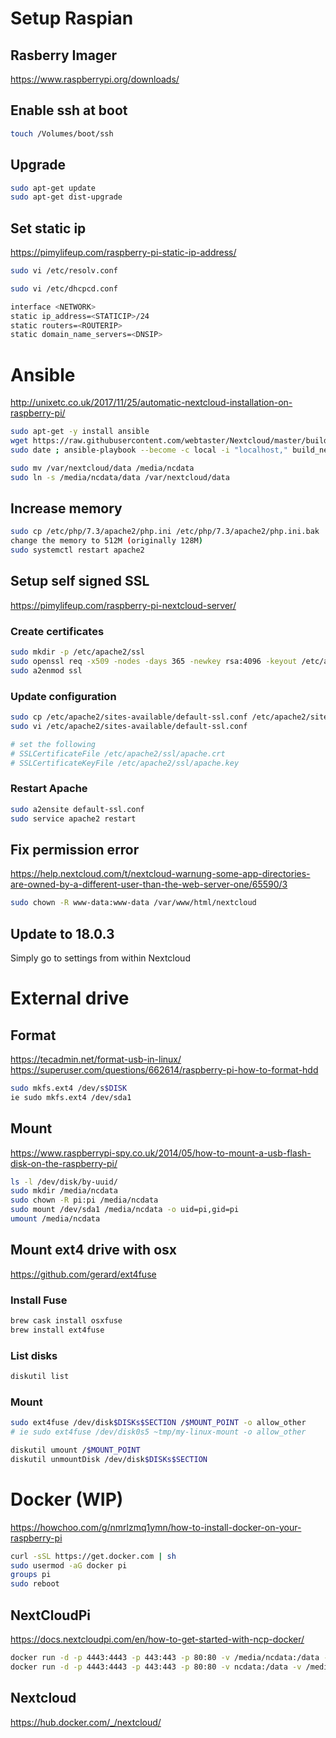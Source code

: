 # Setup Raspian
## Rasberry Imager
https://www.raspberrypi.org/downloads/

## Enable ssh at boot
```bash
touch /Volumes/boot/ssh
```

## Upgrade
```bash
sudo apt-get update
sudo apt-get dist-upgrade
```

## Set static ip
https://pimylifeup.com/raspberry-pi-static-ip-address/

```bash
sudo vi /etc/resolv.conf
```

```bash
sudo vi /etc/dhcpcd.conf

interface <NETWORK>
static ip_address=<STATICIP>/24
static routers=<ROUTERIP>
static domain_name_servers=<DNSIP>
```

# Ansible
http://unixetc.co.uk/2017/11/25/automatic-nextcloud-installation-on-raspberry-pi/

```bash
sudo apt-get -y install ansible
wget https://raw.githubusercontent.com/webtaster/Nextcloud/master/build_nextcloud.yml
sudo date ; ansible-playbook --become -c local -i "localhost," build_nextcloud.yml
```

```bash
sudo mv /var/nextcloud/data /media/ncdata
sudo ln -s /media/ncdata/data /var/nextcloud/data
```

## Increase memory
```bash
sudo cp /etc/php/7.3/apache2/php.ini /etc/php/7.3/apache2/php.ini.bak
change the memory to 512M (originally 128M)
sudo systemctl restart apache2
```

## Setup self signed SSL
https://pimylifeup.com/raspberry-pi-nextcloud-server/

### Create certificates
```bash
sudo mkdir -p /etc/apache2/ssl
sudo openssl req -x509 -nodes -days 365 -newkey rsa:4096 -keyout /etc/apache2/ssl/apache.key -out /etc/apache2/ssl/apache.crt
sudo a2enmod ssl
```

### Update configuration
```bash
sudo cp /etc/apache2/sites-available/default-ssl.conf /etc/apache2/sites-available/default-ssl.conf.bak
sudo vi /etc/apache2/sites-available/default-ssl.conf

# set the following
# SSLCertificateFile /etc/apache2/ssl/apache.crt
# SSLCertificateKeyFile /etc/apache2/ssl/apache.key
```

### Restart Apache
```bash
sudo a2ensite default-ssl.conf
sudo service apache2 restart
```

## Fix permission error
https://help.nextcloud.com/t/nextcloud-warnung-some-app-directories-are-owned-by-a-different-user-than-the-web-server-one/65590/3

```bash
sudo chown -R www-data:www-data /var/www/html/nextcloud
```

## Update to 18.0.3
Simply go to settings from within Nextcloud

# External drive
## Format
https://tecadmin.net/format-usb-in-linux/
https://superuser.com/questions/662614/raspberry-pi-how-to-format-hdd

```bash
sudo mkfs.ext4 /dev/s$DISK
ie sudo mkfs.ext4 /dev/sda1
```

## Mount
https://www.raspberrypi-spy.co.uk/2014/05/how-to-mount-a-usb-flash-disk-on-the-raspberry-pi/

```bash
ls -l /dev/disk/by-uuid/
sudo mkdir /media/ncdata
sudo chown -R pi:pi /media/ncdata
sudo mount /dev/sda1 /media/ncdata -o uid=pi,gid=pi
umount /media/ncdata
```

## Mount ext4 drive with osx
https://github.com/gerard/ext4fuse

### Install Fuse
```bash
brew cask install osxfuse
brew install ext4fuse
```

### List disks
```bash
diskutil list
```

### Mount
```bash
sudo ext4fuse /dev/disk$DISKs$SECTION /$MOUNT_POINT -o allow_other
# ie sudo ext4fuse /dev/disk0s5 ~tmp/my-linux-mount -o allow_other

diskutil umount /$MOUNT_POINT
diskutil unmountDisk /dev/disk$DISKs$SECTION
```

# Docker (WIP)
https://howchoo.com/g/nmrlzmq1ymn/how-to-install-docker-on-your-raspberry-pi

```bash
curl -sSL https://get.docker.com | sh
sudo usermod -aG docker pi
groups pi
sudo reboot
```

## NextCloudPi
https://docs.nextcloudpi.com/en/how-to-get-started-with-ncp-docker/

```bash
docker run -d -p 4443:4443 -p 443:443 -p 80:80 -v /media/ncdata:/data --name nextcloudpi ownyourbits/nextcloudpi-armhf 
docker run -d -p 4443:4443 -p 443:443 -p 80:80 -v ncdata:/data -v /media/ncdata:/data/app/data  --name nextcloudpi ownyourbits/nextcloudpi-armhf 
```

## Nextcloud
https://hub.docker.com/_/nextcloud/